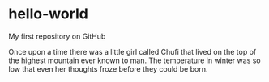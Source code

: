 # hello-world
My first repository on GitHub

Once upon a time there was a little girl called Chufi that lived on the top of the highest mountain ever known to man. The temperature in winter was so low that even her thoughts froze before they could be born.
